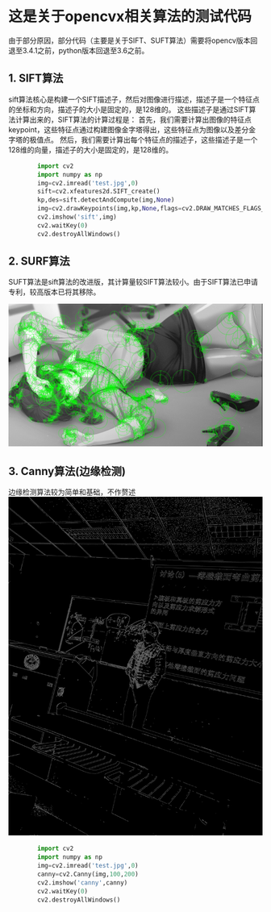 # 这是关于opencvx相关算法的测试代码

由于部分原因，部分代码（主要是关于SIFT、SUFT算法）需要将opencv版本回退至3.4.1之前，python版本回退至3.6之前。

## 1. SIFT算法

sift算法核心是构建一个SIFT描述子，然后对图像进行描述，描述子是一个特征点的坐标和方向，描述子的大小是固定的，是128维的。
这些描述子是通过SIFT算法计算出来的，SIFT算法的计算过程是：
首先，我们需要计算出图像的特征点keypoint，这些特征点通过构建图像金字塔得出，这些特征点为图像以及差分金字塔的极值点。
然后，我们需要计算出每个特征点的描述子，这些描述子是一个128维的向量，描述子的大小是固定的，是128维的。

```python
        import cv2
        import numpy as np
        img=cv2.imread('test.jpg',0)
        sift=cv2.xfeatures2d.SIFT_create()
        kp,des=sift.detectAndCompute(img,None)
        img=cv2.drawKeypoints(img,kp,None,flags=cv2.DRAW_MATCHES_FLAGS_DRAW_RICH_KEYPOINTS)
        cv2.imshow('sift',img)
        cv2.waitKey(0)
        cv2.destroyAllWindows()
```

## 2. SURF算法

SUFT算法是sift算法的改进版，其计算量较SIFT算法较小。由于SIFT算法已申请专利，较高版本已将其移除。

![SUFT](./pictures/suft.png)

## 3. Canny算法(边缘检测)

边缘检测算法较为简单和基础，不作赘述
![效果图](./pictures/canny.png)

```python
        import cv2
        import numpy as np
        img=cv2.imread('test.jpg',0)
        canny=cv2.Canny(img,100,200)
        cv2.imshow('canny',canny)
        cv2.waitKey(0)
        cv2.destroyAllWindows()
```
